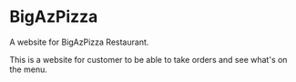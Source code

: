 # BigAzPizza

A website for BigAzPizza Restaurant.

This is a website for customer to be able to take orders and see what's on the menu.
